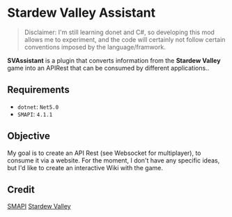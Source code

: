 # Stardew Valley Assistant

> Disclaimer: I'm still learning donet and C#, so developing this mod allows me to experiment, and the code will certainly not follow certain conventions imposed by the language/framwork.

**SVAssistant** is a plugin that converts information from the **Stardew Valley** game into an APIRest that can be consumed by different applications..

## Requirements

- `dotnet`: `Net5.0`
- `SMAPI`: `4.1.1`

## Objective

My goal is to create an API Rest (see Websocket for multiplayer), to consume it via a website.
For the moment, I don't have any specific ideas, but I'd like to create an interactive Wiki with the game.

## Credit

[SMAPI](https://smapi.io/)
[Stardew Valley](https://www.stardewvalley.net/)
